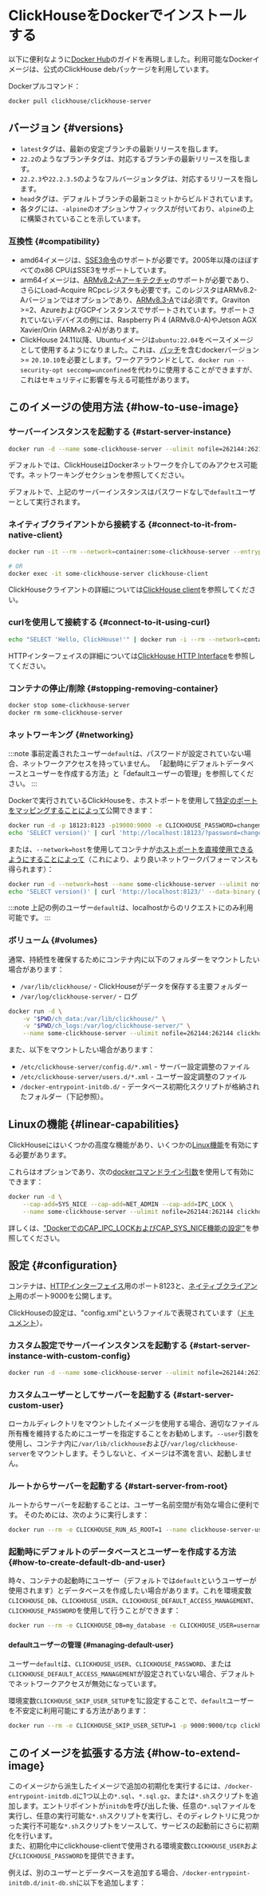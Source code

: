 



# ClickHouseをDockerでインストールする

以下に便利なように[Docker Hub](https://hub.docker.com/r/clickhouse/clickhouse-server/)のガイドを再現しました。利用可能なDockerイメージは、公式のClickHouse debパッケージを利用しています。

Dockerプルコマンド：

```bash
docker pull clickhouse/clickhouse-server
```

## バージョン {#versions}

- `latest`タグは、最新の安定ブランチの最新リリースを指します。
- `22.2`のようなブランチタグは、対応するブランチの最新リリースを指します。
- `22.2.3`や`22.2.3.5`のようなフルバージョンタグは、対応するリリースを指します。
- `head`タグは、デフォルトブランチの最新コミットからビルドされています。
- 各タグには、`-alpine`のオプションサフィックスが付いており、`alpine`の上に構築されていることを示しています。

### 互換性 {#compatibility}

- amd64イメージは、[SSE3命令](https://en.wikipedia.org/wiki/SSE3)のサポートが必要です。2005年以降のほぼすべてのx86 CPUはSSE3をサポートしています。
- arm64イメージは、[ARMv8.2-Aアーキテクチャ](https://en.wikipedia.org/wiki/AArch64#ARMv8.2-A)のサポートが必要であり、さらにLoad-Acquire RCpcレジスタも必要です。このレジスタはARMv8.2-Aバージョンではオプションであり、[ARMv8.3-A](https://en.wikipedia.org/wiki/AArch64#ARMv8.3-A)では必須です。Graviton >=2、AzureおよびGCPインスタンスでサポートされています。サポートされていないデバイスの例には、Raspberry Pi 4 (ARMv8.0-A)やJetson AGX Xavier/Orin (ARMv8.2-A)があります。
- ClickHouse 24.11以降、Ubuntuイメージは`ubuntu:22.04`をベースイメージとして使用するようになりました。これは、[パッチ](https://github.com/moby/moby/commit/977283509f75303bc6612665a04abf76ff1d2468)を含むdockerバージョン>= `20.10.10`を必要とします。ワークアラウンドとして、`docker run --security-opt seccomp=unconfined`を代わりに使用することができますが、これはセキュリティに影響を与える可能性があります。

## このイメージの使用方法 {#how-to-use-image}

### サーバーインスタンスを起動する {#start-server-instance}

```bash
docker run -d --name some-clickhouse-server --ulimit nofile=262144:262144 clickhouse/clickhouse-server
```

デフォルトでは、ClickHouseはDockerネットワークを介してのみアクセス可能です。ネットワーキングセクションを参照してください。

デフォルトで、上記のサーバーインスタンスはパスワードなしで`default`ユーザーとして実行されます。

### ネイティブクライアントから接続する {#connect-to-it-from-native-client}

```bash
docker run -it --rm --network=container:some-clickhouse-server --entrypoint clickhouse-client clickhouse/clickhouse-server

# OR
docker exec -it some-clickhouse-server clickhouse-client
```

ClickHouseクライアントの詳細については[ClickHouse client](/interfaces/cli)を参照してください。

### curlを使用して接続する {#connect-to-it-using-curl}

```bash
echo "SELECT 'Hello, ClickHouse!'" | docker run -i --rm --network=container:some-clickhouse-server buildpack-deps:curl curl 'http://localhost:8123/?query=' -s --data-binary @-
```

HTTPインターフェイスの詳細については[ClickHouse HTTP Interface](/interfaces/http)を参照してください。

### コンテナの停止/削除 {#stopping-removing-container}

```bash
docker stop some-clickhouse-server
docker rm some-clickhouse-server
```

### ネットワーキング {#networking}

:::note
事前定義されたユーザー`default`は、パスワードが設定されていない場合、ネットワークアクセスを持っていません。
「起動時にデフォルトデータベースとユーザーを作成する方法」と「defaultユーザーの管理」を参照してください。
:::

Dockerで実行されているClickHouseを、ホストポートを使用して[特定のポートをマッピングすることによって](https://docs.docker.com/config/containers/container-networking/)公開できます：

```bash
docker run -d -p 18123:8123 -p19000:9000 -e CLICKHOUSE_PASSWORD=changeme --name some-clickhouse-server --ulimit nofile=262144:262144 clickhouse/clickhouse-server
echo 'SELECT version()' | curl 'http://localhost:18123/?password=changeme' --data-binary @-
```

または、`--network=host`を使用してコンテナが[ホストポートを直接使用できるようにすることによって](https://docs.docker.com/network/host/)（これにより、より良いネットワークパフォーマンスも得られます）：

```bash
docker run -d --network=host --name some-clickhouse-server --ulimit nofile=262144:262144 clickhouse/clickhouse-server
echo 'SELECT version()' | curl 'http://localhost:8123/' --data-binary @-
```

:::note
上記の例のユーザー`default`は、localhostからのリクエストにのみ利用可能です。
:::

### ボリューム {#volumes}

通常、持続性を確保するためにコンテナ内に以下のフォルダーをマウントしたい場合があります：

- `/var/lib/clickhouse/` - ClickHouseがデータを保存する主要フォルダー
- `/var/log/clickhouse-server/` - ログ

```bash
docker run -d \
    -v "$PWD/ch_data:/var/lib/clickhouse/" \
    -v "$PWD/ch_logs:/var/log/clickhouse-server/" \
    --name some-clickhouse-server --ulimit nofile=262144:262144 clickhouse/clickhouse-server
```

また、以下をマウントしたい場合があります：

- `/etc/clickhouse-server/config.d/*.xml` - サーバー設定調整のファイル
- `/etc/clickhouse-server/users.d/*.xml` - ユーザー設定調整のファイル
- `/docker-entrypoint-initdb.d/` - データベース初期化スクリプトが格納されたフォルダー（下記参照）。

## Linuxの機能 {#linear-capabilities}

ClickHouseにはいくつかの高度な機能があり、いくつかの[Linux機能](https://man7.org/linux/man-pages/man7/capabilities.7.html)を有効にする必要があります。

これらはオプションであり、次の[dockerコマンドライン引数](https://docs.docker.com/engine/reference/run/#runtime-privilege-and-linux-capabilities)を使用して有効にできます：

```bash
docker run -d \
    --cap-add=SYS_NICE --cap-add=NET_ADMIN --cap-add=IPC_LOCK \
    --name some-clickhouse-server --ulimit nofile=262144:262144 clickhouse/clickhouse-server
```

詳しくは、["DockerでのCAP_IPC_LOCKおよびCAP_SYS_NICE機能の設定"](/knowledgebase/configure_cap_ipc_lock_and_cap_sys_nice_in_docker)を参照してください。

## 設定 {#configuration}

コンテナは、[HTTPインターフェイス](https://clickhouse.com/docs/interfaces/http_interface/)用のポート8123と、[ネイティブクライアント](https://clickhouse.com/docs/interfaces/tcp/)用のポート9000を公開します。

ClickHouseの設定は、"config.xml"というファイルで表現されています（[ドキュメント](https://clickhouse.com/docs/operations/configuration_files/)）。

### カスタム設定でサーバーインスタンスを起動する {#start-server-instance-with-custom-config}

```bash
docker run -d --name some-clickhouse-server --ulimit nofile=262144:262144 -v /path/to/your/config.xml:/etc/clickhouse-server/config.xml clickhouse/clickhouse-server
```

### カスタムユーザーとしてサーバーを起動する {#start-server-custom-user}

ローカルディレクトリをマウントしたイメージを使用する場合、適切なファイル所有権を維持するためにユーザーを指定することをお勧めします。`--user`引数を使用し、コンテナ内に`/var/lib/clickhouse`および`/var/log/clickhouse-server`をマウントします。そうしないと、イメージは不満を言い、起動しません。

### ルートからサーバーを起動する {#start-server-from-root}

ルートからサーバーを起動することは、ユーザー名前空間が有効な場合に便利です。
そのためには、次のように実行します：

```bash
docker run --rm -e CLICKHOUSE_RUN_AS_ROOT=1 --name clickhouse-server-userns -v "$PWD/logs/clickhouse:/var/log/clickhouse-server" -v "$PWD/data/clickhouse:/var/lib/clickhouse" clickhouse/clickhouse-server
```

### 起動時にデフォルトのデータベースとユーザーを作成する方法 {#how-to-create-default-db-and-user}

時々、コンテナの起動時にユーザー（デフォルトでは`default`というユーザーが使用されます）とデータベースを作成したい場合があります。これを環境変数`CLICKHOUSE_DB`、`CLICKHOUSE_USER`、`CLICKHOUSE_DEFAULT_ACCESS_MANAGEMENT`、`CLICKHOUSE_PASSWORD`を使用して行うことができます：

```bash
docker run --rm -e CLICKHOUSE_DB=my_database -e CLICKHOUSE_USER=username -e CLICKHOUSE_DEFAULT_ACCESS_MANAGEMENT=1 -e CLICKHOUSE_PASSWORD=password -p 9000:9000/tcp clickhouse/clickhouse-server
```

#### defaultユーザーの管理 {#managing-default-user}

ユーザー`default`は、`CLICKHOUSE_USER`、`CLICKHOUSE_PASSWORD`、または`CLICKHOUSE_DEFAULT_ACCESS_MANAGEMENT`が設定されていない場合、デフォルトでネットワークアクセスが無効になっています。

環境変数`CLICKHOUSE_SKIP_USER_SETUP`を1に設定することで、`default`ユーザーを不安定に利用可能にする方法があります：

```bash
docker run --rm -e CLICKHOUSE_SKIP_USER_SETUP=1 -p 9000:9000/tcp clickhouse/clickhouse-server
```

## このイメージを拡張する方法 {#how-to-extend-image}

このイメージから派生したイメージで追加の初期化を実行するには、`/docker-entrypoint-initdb.d`に1つ以上の`*.sql`、`*.sql.gz`、または`*.sh`スクリプトを追加します。エントリポイントが`initdb`を呼び出した後、任意の`*.sql`ファイルを実行し、任意の実行可能な`*.sh`スクリプトを実行し、そのディレクトリに見つかった実行不可能な`*.sh`スクリプトをソースして、サービスの起動前にさらに初期化を行います。  
また、初期化中にclickhouse-clientで使用される環境変数`CLICKHOUSE_USER`および`CLICKHOUSE_PASSWORD`を提供できます。

例えば、別のユーザーとデータベースを追加する場合、`/docker-entrypoint-initdb.d/init-db.sh`に以下を追加します：
